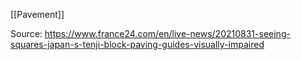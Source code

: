 [[Pavement]]

Source: https://www.france24.com/en/live-news/20210831-seeing-squares-japan-s-tenji-block-paving-guides-visually-impaired
